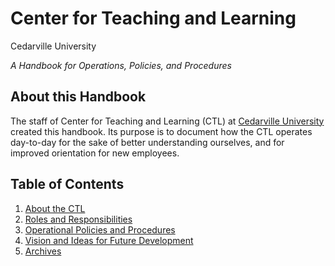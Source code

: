 Center for Teaching and Learning
================================

Cedarville University

*A Handbook for Operations, Policies, and Procedures*

About this Handbook
-------------------

The staff of Center for Teaching and Learning (CTL) at [Cedarville University](http://cedarville.edu) created this handbook.
Its purpose is to document how the CTL operates day-to-day for the sake of better understanding ourselves, and for improved orientation for new employees.

Table of Contents
-----------------
1. [About the CTL](about.md)
2. [Roles and Responsibilities](roles-resp/index.md)
3. [Operational Policies and Procedures](operations/index.md)
4. [Vision and Ideas for Future Development](vision.md)
5. [Archives](archives.md)